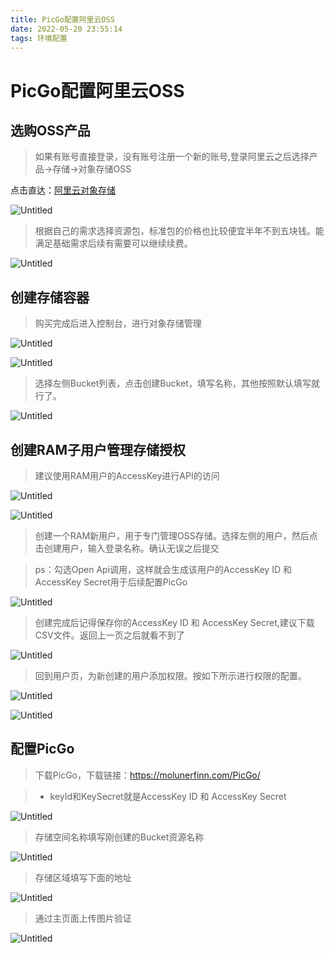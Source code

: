 ```yaml
---
title: PicGo配置阿里云OSS
date: 2022-05-20 23:55:14
tags: 环境配置
---
```


# PicGo配置阿里云OSS

## 选购OSS产品

> 如果有账号直接登录，没有账号注册一个新的账号,登录阿里云之后选择产品→存储→对象存储OSS

点击直达：[阿里云对象存储](https://www.aliyun.com/product/oss?userCode=6if4uptj)

![Untitled](https://picgo-xuexueli.oss-cn-beijing.aliyuncs.com/images/Untitled.png)

> 根据自己的需求选择资源包，标准包的价格也比较便宜半年不到五块钱。能满足基础需求后续有需要可以继续续费。

![Untitled](https://picgo-xuexueli.oss-cn-beijing.aliyuncs.com/images/Untitled%201.png)

## 创建存储容器

> 购买完成后进入控制台，进行对象存储管理

![Untitled](https://picgo-xuexueli.oss-cn-beijing.aliyuncs.com/images/Untitled%202.png)

![Untitled](https://picgo-xuexueli.oss-cn-beijing.aliyuncs.com/images/Untitled%203.png)

> 选择左侧Bucket列表，点击创建Bucket，填写名称，其他按照默认填写就行了。

![Untitled](https://picgo-xuexueli.oss-cn-beijing.aliyuncs.com/images/Untitled%204.png)

## 创建RAM子用户管理存储授权

> 建议使用RAM用户的AccessKey进行API的访问

![Untitled](https://picgo-xuexueli.oss-cn-beijing.aliyuncs.com/images/Untitled%205.png)

![Untitled](https://picgo-xuexueli.oss-cn-beijing.aliyuncs.com/images/Untitled%206.png)

> 创建一个RAM新用户，用于专门管理OSS存储。选择左侧的用户，然后点击创建用户，输入登录名称。确认无误之后提交

> ps：勾选Open Api调用，这样就会生成该用户的AccessKey ID 和 AccessKey Secret用于后续配置PicGo

![Untitled](https://picgo-xuexueli.oss-cn-beijing.aliyuncs.com/images/Untitled%207.png)

> 创建完成后记得保存你的AccessKey ID 和 AccessKey Secret,建议下载CSV文件。返回上一页之后就看不到了

![Untitled](https://picgo-xuexueli.oss-cn-beijing.aliyuncs.com/images/Untitled%208.png)

> 回到用户页，为新创建的用户添加权限。按如下所示进行权限的配置。

![Untitled](https://picgo-xuexueli.oss-cn-beijing.aliyuncs.com/images/Untitled%209.png)

![Untitled](https://picgo-xuexueli.oss-cn-beijing.aliyuncs.com/images/Untitled%2010.png)

## 配置PicGo

> 下载PicGo，下载链接：https://molunerfinn.com/PicGo/

> - keyId和KeySecret就是AccessKey ID 和 AccessKey Secret

![Untitled](https://picgo-xuexueli.oss-cn-beijing.aliyuncs.com/images/Untitled%2011.png)

> 存储空间名称填写刚创建的Bucket资源名称

![Untitled](https://picgo-xuexueli.oss-cn-beijing.aliyuncs.com/images/Untitled%2012.png)

> 存储区域填写下面的地址

![Untitled](https://picgo-xuexueli.oss-cn-beijing.aliyuncs.com/images/Untitled%2013.png)

> 通过主页面上传图片验证

![Untitled](https://picgo-xuexueli.oss-cn-beijing.aliyuncs.com/images/Untitled%2014.png)
